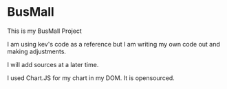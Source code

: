 # BusMall

This is my BusMall Project

I am using kev's code as a reference but I am writing my own code out and making adjustments. 

I will add sources at a later time.

I used Chart.JS for my chart in my DOM. It is opensourced.